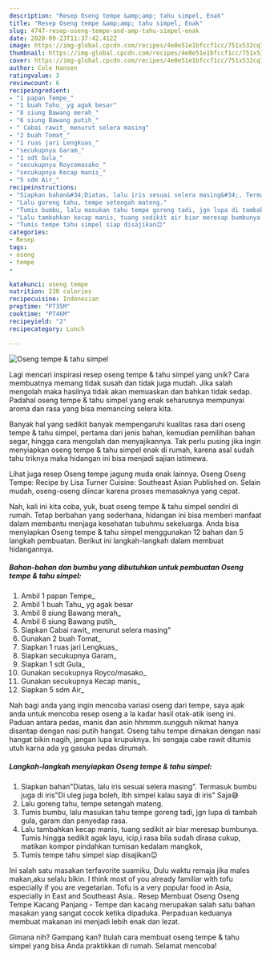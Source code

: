 ```yaml
---
description: "Resep Oseng tempe &amp;amp; tahu simpel, Enak"
title: "Resep Oseng tempe &amp;amp; tahu simpel, Enak"
slug: 4747-resep-oseng-tempe-and-amp-tahu-simpel-enak
date: 2020-09-23T11:37:42.412Z
image: https://img-global.cpcdn.com/recipes/4e0e51e1bfccf1cc/751x532cq70/oseng-tempe-tahu-simpel-foto-resep-utama.jpg
thumbnail: https://img-global.cpcdn.com/recipes/4e0e51e1bfccf1cc/751x532cq70/oseng-tempe-tahu-simpel-foto-resep-utama.jpg
cover: https://img-global.cpcdn.com/recipes/4e0e51e1bfccf1cc/751x532cq70/oseng-tempe-tahu-simpel-foto-resep-utama.jpg
author: Cole Hansen
ratingvalue: 3
reviewcount: 6
recipeingredient:
- "1 papan Tempe_"
- "1 buah Tahu_ yg agak besar"
- "8 siung Bawang merah_"
- "6 siung Bawang putih_"
- " Cabai rawit_ menurut selera masing"
- "2 buah Tomat_"
- "1 ruas jari Lengkuas_"
- "secukupnya Garam_"
- "1 sdt Gula_"
- "secukupnya Roycomasako_"
- "secukupnya Kecap manis_"
- "5 sdm Air_"
recipeinstructions:
- "Siapkan bahan&#34;Diatas, lalu iris sesuai selera masing&#34;. Termasuk bumbu juga di iris&#34;Di uleg juga boleh, lbh simpel kalau saya di iris&#34; Saja😅"
- "Lalu goreng tahu, tempe setengah mateng."
- "Tumis bumbu, lalu masukan tahu tempe goreng tadi, jgn lupa di tambah gula, garam dan penyedap rasa."
- "Lalu tambahkan kecap manis, tuang sedikit air biar meresap bumbunya. Tumis hingga sedikit agak layu, icip,i rasa bila sudah dirasa cukup, matikan kompor pindahkan tumisan kedalam mangkok,"
- "Tumis tempe tahu simpel siap disajikan😉"
categories:
- Resep
tags:
- oseng
- tempe
- 

katakunci: oseng tempe  
nutrition: 238 calories
recipecuisine: Indonesian
preptime: "PT35M"
cooktime: "PT46M"
recipeyield: "2"
recipecategory: Lunch

---
```



![Oseng tempe &amp; tahu simpel](https://img-global.cpcdn.com/recipes/4e0e51e1bfccf1cc/751x532cq70/oseng-tempe-tahu-simpel-foto-resep-utama.jpg)

Lagi mencari inspirasi resep oseng tempe &amp; tahu simpel yang unik? Cara membuatnya memang tidak susah dan tidak juga mudah. Jika salah mengolah maka hasilnya tidak akan memuaskan dan bahkan tidak sedap. Padahal oseng tempe &amp; tahu simpel yang enak seharusnya mempunyai aroma dan rasa yang bisa memancing selera kita.

Banyak hal yang sedikit banyak mempengaruhi kualitas rasa dari oseng tempe &amp; tahu simpel, pertama dari jenis bahan, kemudian pemilihan bahan segar, hingga cara mengolah dan menyajikannya. Tak perlu pusing jika ingin menyiapkan oseng tempe &amp; tahu simpel enak di rumah, karena asal sudah tahu triknya maka hidangan ini bisa menjadi sajian istimewa.

Lihat juga resep Oseng tempe jagung muda enak lainnya. Oseng Oseng Tempe: Recipe by Lisa Turner Cuisine: Southeast Asian Published on. Selain mudah, oseng-oseng diincar karena proses memasaknya yang cepat.


Nah, kali ini kita coba, yuk, buat oseng tempe &amp; tahu simpel sendiri di rumah. Tetap berbahan yang sederhana, hidangan ini bisa memberi manfaat dalam membantu menjaga kesehatan tubuhmu sekeluarga. Anda bisa menyiapkan Oseng tempe &amp; tahu simpel menggunakan 12 bahan dan 5 langkah pembuatan. Berikut ini langkah-langkah dalam membuat hidangannya.

<!--inarticleads1-->

##### Bahan-bahan dan bumbu yang dibutuhkan untuk pembuatan Oseng tempe &amp; tahu simpel:

1. Ambil 1 papan Tempe_
1. Ambil 1 buah Tahu_ yg agak besar
1. Ambil 8 siung Bawang merah_
1. Ambil 6 siung Bawang putih_
1. Siapkan  Cabai rawit_ menurut selera masing&#34;
1. Gunakan 2 buah Tomat_
1. Siapkan 1 ruas jari Lengkuas_
1. Siapkan secukupnya Garam_
1. Siapkan 1 sdt Gula_
1. Gunakan secukupnya Royco/masako_
1. Gunakan secukupnya Kecap manis_
1. Siapkan 5 sdm Air_


Nah bagi anda yang ingin mencoba variasi oseng dari tempe, saya ajak anda untuk mencoba resep oseng a la kadar hasil otak-atik iseng ini. Paduan antara pedas, manis dan asin hhmmm.sungguh nikmat hanya disantap dengan nasi putih hangat. Oseng tahu tempe dimakan dengan nasi hangat bikin nagih, jangan lupa krupuknya. Ini sengaja cabe rawit ditumis utuh karna ada yg gasuka pedas dirumah. 

<!--inarticleads2-->

##### Langkah-langkah menyiapkan Oseng tempe &amp; tahu simpel:

1. Siapkan bahan&#34;Diatas, lalu iris sesuai selera masing&#34;. Termasuk bumbu juga di iris&#34;Di uleg juga boleh, lbh simpel kalau saya di iris&#34; Saja😅
1. Lalu goreng tahu, tempe setengah mateng.
1. Tumis bumbu, lalu masukan tahu tempe goreng tadi, jgn lupa di tambah gula, garam dan penyedap rasa.
1. Lalu tambahkan kecap manis, tuang sedikit air biar meresap bumbunya. Tumis hingga sedikit agak layu, icip,i rasa bila sudah dirasa cukup, matikan kompor pindahkan tumisan kedalam mangkok,
1. Tumis tempe tahu simpel siap disajikan😉


Ini salah satu masakan terfavorite suamiku, Dulu waktu remaja jika males makan,aku selalu bikin. I think most of you already familiar with tofu especially if you are vegetarian. Tofu is a very popular food in Asia, especially in East and Southeast Asia.. Resep Membuat Oseng Oseng Tempe Kacang Panjang - Tempe dan kacang merupakan salah satu bahan masakan yang sangat cocok ketika dipaduka. Perpaduan keduanya membuat makanan ini menjadi lebih enak dan lezat. 

Gimana nih? Gampang kan? Itulah cara membuat oseng tempe &amp; tahu simpel yang bisa Anda praktikkan di rumah. Selamat mencoba!

